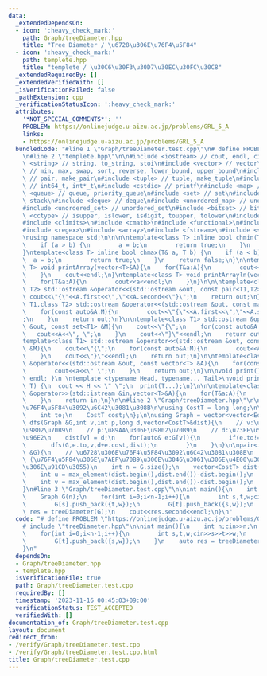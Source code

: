 ```yaml
---
data:
  _extendedDependsOn:
  - icon: ':heavy_check_mark:'
    path: Graph/treeDiameter.hpp
    title: "Tree Diameter / \u6728\u306E\u76F4\u5F84"
  - icon: ':heavy_check_mark:'
    path: templete.hpp
    title: "templete / \u30C6\u30F3\u30D7\u30EC\u30FC\u30C8"
  _extendedRequiredBy: []
  _extendedVerifiedWith: []
  _isVerificationFailed: false
  _pathExtension: cpp
  _verificationStatusIcon: ':heavy_check_mark:'
  attributes:
    '*NOT_SPECIAL_COMMENTS*': ''
    PROBLEM: https://onlinejudge.u-aizu.ac.jp/problems/GRL_5_A
    links:
    - https://onlinejudge.u-aizu.ac.jp/problems/GRL_5_A
  bundledCode: "#line 1 \"Graph/treeDiameter.test.cpp\"\n# define PROBLEM \"https://onlinejudge.u-aizu.ac.jp/problems/GRL_5_A\"\
    \n#line 2 \"templete.hpp\"\n\n#include <iostream> // cout, endl, cin\n#include\
    \ <string> // string, to_string, stoi\n#include <vector> // vector\n#include <algorithm>\
    \ // min, max, swap, sort, reverse, lower_bound, upper_bound\n#include <utility>\
    \ // pair, make_pair\n#include <tuple> // tuple, make_tuple\n#include <cstdint>\
    \ // int64_t, int*_t\n#include <cstdio> // printf\n#include <map> // map\n#include\
    \ <queue> // queue, priority_queue\n#include <set> // set\n#include <stack> //\
    \ stack\n#include <deque> // deque\n#include <unordered_map> // unordered_map\n\
    #include <unordered_set> // unordered_set\n#include <bitset> // bitset\n#include\
    \ <cctype> // isupper, islower, isdigit, toupper, tolower\n#include <iomanip>\n\
    #include <climits>\n#include <cmath>\n#include <functional>\n#include <numeric>\n\
    #include <regex>\n#include <array>\n#include <fstream>\n#include <sstream>\n\n\
    \nusing namespace std;\n\n\n\ntemplate<class T> inline bool chmin(T& a, T b) {\n\
    \    if (a > b) {\n        a = b;\n        return true;\n    }\n    return false;\n\
    }\ntemplate<class T> inline bool chmax(T& a, T b) {\n    if (a < b) {\n      \
    \  a = b;\n        return true;\n    }\n    return false;\n}\n\ntemplate<class\
    \ T> void printArray(vector<T>&A){\n    for(T&a:A){\n        cout<<a<<\" \";\n\
    \    }\n    cout<<endl;\n}\ntemplate<class T> void printArrayln(vector<T>&A){\n\
    \    for(T&a:A){\n        cout<<a<<endl;\n    }\n}\n\n\ntemplate<class T1,class\
    \ T2> std::ostream &operator<<(std::ostream &out, const pair<T1,T2> &A){\n   \
    \ cout<<\"{\"<<A.first<<\",\"<<A.second<<\"}\";\n    return out;\n}\n\ntemplate<class\
    \ T1,class T2> std::ostream &operator<<(std::ostream &out, const map<T1,T2> &M){\n\
    \    for(const auto&A:M){\n        cout<<\"{\"<<A.first<<\",\"<<A.second<<\"}\"\
    ;\n    }\n    return out;\n}\n\ntemplate<class T1> std::ostream &operator<<(std::ostream\
    \ &out, const set<T1> &M){\n    cout<<\"{\";\n    for(const auto&A:M){\n     \
    \   cout<<A<<\", \";\n    }\n    cout<<\"}\"<<endl;\n    return out;\n}\n\n\n\
    template<class T1> std::ostream &operator<<(std::ostream &out, const multiset<T1>\
    \ &M){\n    cout<<\"{\";\n    for(const auto&A:M){\n        cout<<A<<\", \";\n\
    \    }\n    cout<<\"}\"<<endl;\n    return out;\n}\n\ntemplate<class T> std::ostream\
    \ &operator<<(std::ostream &out, const vector<T> &A){\n    for(const T &a:A){\n\
    \        cout<<a<<\" \";\n    }\n    return out;\n}\n\nvoid print() { cout <<\
    \ endl; }\n \ntemplate <typename Head, typename... Tail>\nvoid print(Head H, Tail...\
    \ T) {\n  cout << H << \" \";\n  print(T...);\n}\n\n\ntemplate<class T> std::istream\
    \ &operator>>(std::istream &in,vector<T>&A){\n    for(T&a:A){\n        std::cin>>a;\n\
    \    }\n    return in;\n}\n\n#line 2 \"Graph/treeDiameter.hpp\"\n\n// \u6728\u306E\
    \u76F4\u5F84\u3092\u6C42\u3081\u308B\n\nusing CostT = long long;\n\n\nstruct Edge{\n\
    \    int to;\n    CostT cost;\n};\n\nusing Graph = vector<vector<Edge>>;\n\nvoid\
    \ dfs(Graph &G,int v,int p,long d,vector<CostT>&dist){\n    // v:\u73FE\u5728\u306E\
    \u9802\u70B9\n    // p:\u89AA\u306E\u9802\u70B9\n    // d:\u73FE\u5728\u306E\u8DDD\
    \u96E2\n    dist[v] = d;\n    for(auto& e:G[v]){\n        if(e.to!=p){\n     \
    \       dfs(G,e.to,v,d+e.cost,dist);\n        }\n    }\n}\n\npair<int,CostT> treeDiameter(Graph\
    \ &G){\n    // \u6728\u306E\u76F4\u5F84\u3092\u6C42\u3081\u308B\n    // return:\
    \ (\u76F4\u5F84\u306E\u7AEF\u70B9\u306E\u3046\u3061\u306E\u4E00\u3064,\u76F4\u5F84\
    \u306E\u91CD\u3055)\n    int n = G.size();\n    vector<CostT> dist(n);\n    dfs(G,0,-1,0,dist);\n\
    \    int u = max_element(dist.begin(),dist.end())-dist.begin();\n    dfs(G,u,-1,0,dist);\n\
    \    int v = max_element(dist.begin(),dist.end())-dist.begin();\n    return {v,dist[v]};\n\
    }\n#line 3 \"Graph/treeDiameter.test.cpp\"\n\nint main(){\n    int n;cin>>n;\n\
    \    Graph G(n);\n    for(int i=0;i<n-1;i++){\n        int s,t,w;cin>>s>>t>>w;\n\
    \        G[s].push_back({t,w});\n        G[t].push_back({s,w});\n    }\n    auto\
    \ res = treeDiameter(G);\n    cout<<res.second<<endl;\n}\n"
  code: "# define PROBLEM \"https://onlinejudge.u-aizu.ac.jp/problems/GRL_5_A\"\n\
    # include \"treeDiameter.hpp\"\n\nint main(){\n    int n;cin>>n;\n    Graph G(n);\n\
    \    for(int i=0;i<n-1;i++){\n        int s,t,w;cin>>s>>t>>w;\n        G[s].push_back({t,w});\n\
    \        G[t].push_back({s,w});\n    }\n    auto res = treeDiameter(G);\n    cout<<res.second<<endl;\n\
    }\n"
  dependsOn:
  - Graph/treeDiameter.hpp
  - templete.hpp
  isVerificationFile: true
  path: Graph/treeDiameter.test.cpp
  requiredBy: []
  timestamp: '2023-11-16 00:45:03+09:00'
  verificationStatus: TEST_ACCEPTED
  verifiedWith: []
documentation_of: Graph/treeDiameter.test.cpp
layout: document
redirect_from:
- /verify/Graph/treeDiameter.test.cpp
- /verify/Graph/treeDiameter.test.cpp.html
title: Graph/treeDiameter.test.cpp
---
```

